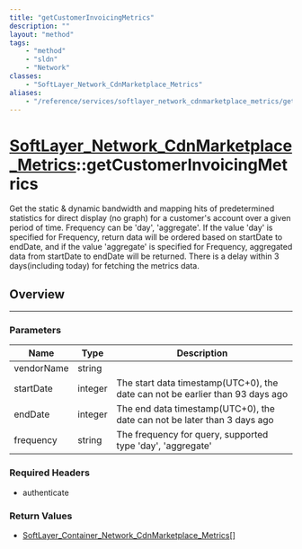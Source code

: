 ```yaml
---
title: "getCustomerInvoicingMetrics"
description: ""
layout: "method"
tags:
    - "method"
    - "sldn"
    - "Network"
classes:
    - "SoftLayer_Network_CdnMarketplace_Metrics"
aliases:
    - "/reference/services/softlayer_network_cdnmarketplace_metrics/getCustomerInvoicingMetrics"
---
```

# [SoftLayer_Network_CdnMarketplace_Metrics](/reference/services/SoftLayer_Network_CdnMarketplace_Metrics)::getCustomerInvoicingMetrics


Get the static & dynamic bandwidth and mapping hits of predetermined statistics for direct display (no graph) for a customer's account over a given period of time. Frequency can be 'day', 'aggregate'. If the value 'day' is specified for Frequency, return data will be ordered based on startDate to endDate, and if the value 'aggregate' is specified for Frequency, aggregated data from startDate to endDate will be returned. There is a delay within 3 days(including today) for fetching the metrics data. 


## Overview 


-----

### Parameters 
|Name | Type | Description |
| --- | --- | --- |
|vendorName| string| |
|startDate| integer| The start data timestamp(UTC+0), the date can not be earlier than 93 days ago|
|endDate| integer| The end data timestamp(UTC+0), the date can not be later than 3 days ago|
|frequency| string| The frequency for query, supported type 'day', 'aggregate'|


### Required Headers
* authenticate


### Return Values
* <a href='/reference/datatypes/SoftLayer_Container_Network_CdnMarketplace_Metrics'>SoftLayer_Container_Network_CdnMarketplace_Metrics[] </a>




